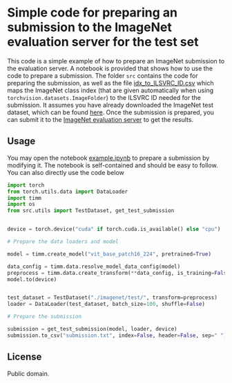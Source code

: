 # Simple code for preparing an submission to the ImageNet evaluation server for the test set
 
This code is a simple example of how to prepare an ImageNet submission to the evaluation server. A notebook is provided that shows how to use the code to prepare a submission. The folder `src` contains the code for preparing the submission, as well as the file [idx_to_ILSVRC_ID.csv](./src/idx_to_ILSVRC_ID.csv) which maps the ImageNet class index (that are given automatically when using `torchvision.datasets.ImageFolder`) to the ILSVRC ID needed for the submission. It assumes you have already downloaded the ImageNet test dataset, which can be found [here](https://image-net.org/challenges/LSVRC/2012/2012-downloads.php).
Once the submission is prepared, you can submit it to the [ImageNet evaluation server](https://image-net.org/challenges/LSVRC/eval_server.php) to get the results.


## Usage

You may open the notebook [example.ipynb](example.ipynb) to prepare a submission by modifying it. The notebook is self-contained and should be easy to follow.
You can also directly use the code below

```python
import torch
from torch.utils.data import DataLoader
import timm
import os
from src.utils import TestDataset, get_test_submission


device = torch.device("cuda" if torch.cuda.is_available() else "cpu")

# Prepare the data loaders and model

model = timm.create_model("vit_base_patch16_224", pretrained=True)

data_config = timm.data.resolve_model_data_config(model)
preprocess = timm.data.create_transform(**data_config, is_training=False)
model.to(device)


test_dataset = TestDataset("./imagenet/test/", transform=preprocess)
loader = DataLoader(test_dataset, batch_size=100, shuffle=False)

# Prepare the submission

submission = get_test_submission(model, loader, device)
submission.to_csv("submission.txt", index=False, header=False, sep=" ")

```

## License

Public domain.
